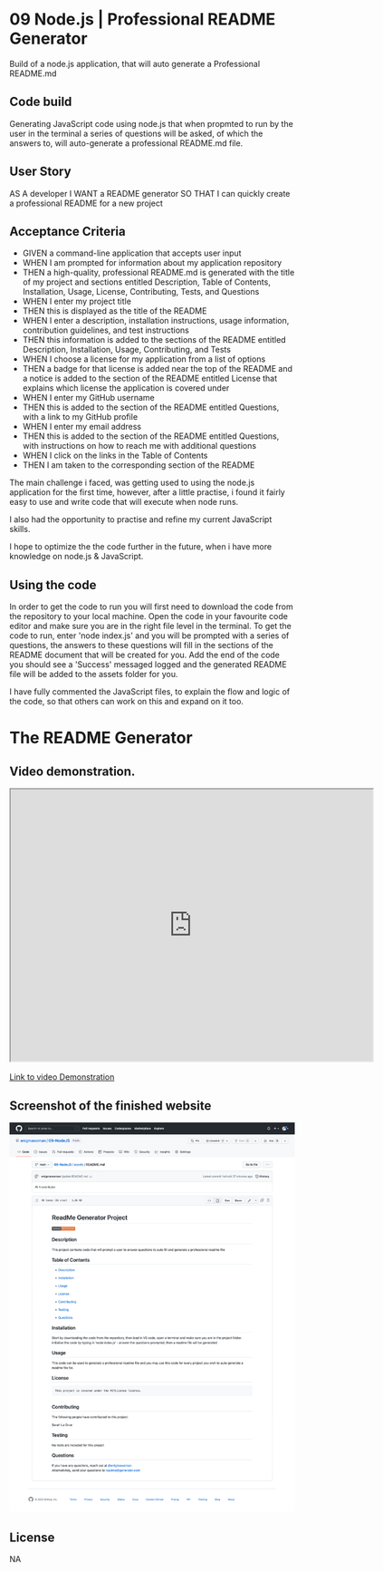 # 09 Node.js | Professional README Generator

Build of a node.js application, that will auto generate a Professional README.md

## Code build

Generating JavaScript code using node.js that when propmted to run by the user in the terminal a series of questions will be asked, of which the answers to, will auto-generate a professional README.md file.

## User Story

AS A developer
I WANT a README generator
SO THAT I can quickly create a professional README for a new project

## Acceptance Criteria

* GIVEN a command-line application that accepts user input
* WHEN I am prompted for information about my application repository
* THEN a high-quality, professional README.md is generated with the title of my project and sections entitled Description, Table of Contents, Installation, Usage, License, Contributing, Tests, and Questions
* WHEN I enter my project title
* THEN this is displayed as the title of the README
* WHEN I enter a description, installation instructions, usage information, contribution guidelines, and test instructions
* THEN this information is added to the sections of the README entitled Description, Installation, Usage, Contributing, and Tests
* WHEN I choose a license for my application from a list of options
* THEN a badge for that license is added near the top of the README and a notice is added to the section of the README entitled License that explains which license the application is covered under
* WHEN I enter my GitHub username
* THEN this is added to the section of the README entitled Questions, with a link to my GitHub profile
* WHEN I enter my email address
* THEN this is added to the section of the README entitled Questions, with instructions on how to reach me with additional questions
* WHEN I click on the links in the Table of Contents
* THEN I am taken to the corresponding section of the README


The main challenge i faced, was getting used to using the node.js application for the first time, however, after a little practise, i found it fairly easy to use and write code that will execute when node runs. 

I also had the opportunity to practise and refine my current JavaScript skills.

I hope to optimize the the code further in the future, when i have more knowledge on node.js & JavaScript.

## Using the code

In order to get the code to run you will first need to download the code from the repository to your local machine. Open the code in your favourite code editor and make sure you are in the right file level in the terminal. To get the code to run, enter 'node index.js' and you will be prompted with a series of questions, the answers to these questions will fill in the sections of the README document that will be created for you. Add the end of the code you should see a 'Success' messaged logged and the generated README file will be added to the assets folder for you.

I have fully commented the JavaScript files, to explain the flow and logic of the code, so that others can work on this and expand on it too.

# The README Generator

## Video demonstration.

<iframe src="https://drive.google.com/file/d/1KbGmUSngkqi71Cl4GAhzy1XBI3pkAw_6/preview" width="640" height="480"></iframe>

<a href="https://drive.google.com/file/d/1KbGmUSngkqi71Cl4GAhzy1XBI3pkAw_6/view">Link to video Demonstration</a>

## Screenshot of the finished website 

![Screenshot of Example ReadMe generated by the code](./assets/images/screenshot.png)


## License

NA

